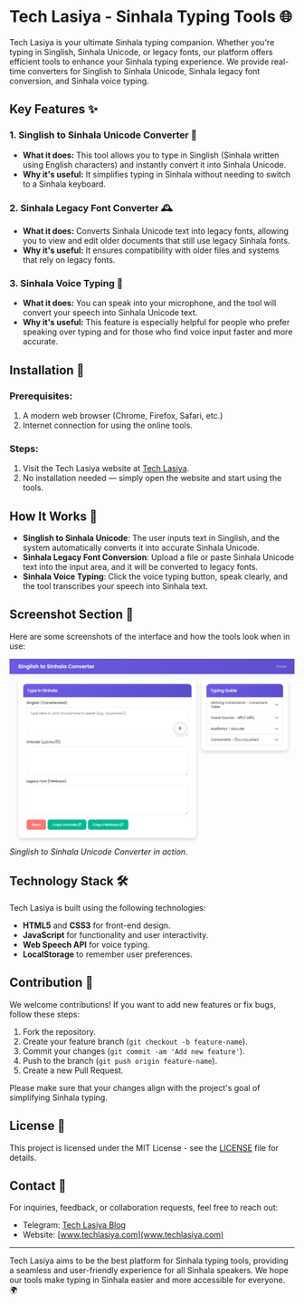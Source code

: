 # Tech Lasiya - Sinhala Typing Tools 🌐

Tech Lasiya is your ultimate Sinhala typing companion. Whether you're typing in Singlish, Sinhala Unicode, or legacy fonts, our platform offers efficient tools to enhance your Sinhala typing experience. We provide real-time converters for Singlish to Sinhala Unicode, Sinhala legacy font conversion, and Sinhala voice typing.

## Key Features ✨

### 1. **Singlish to Sinhala Unicode Converter 🔄**
   - **What it does:** This tool allows you to type in Singlish (Sinhala written using English characters) and instantly convert it into Sinhala Unicode.
   - **Why it's useful:** It simplifies typing in Sinhala without needing to switch to a Sinhala keyboard.
   
### 2. **Sinhala Legacy Font Converter 🕰️**
   - **What it does:** Converts Sinhala Unicode text into legacy fonts, allowing you to view and edit older documents that still use legacy Sinhala fonts.
   - **Why it's useful:** It ensures compatibility with older files and systems that rely on legacy fonts.

### 3. **Sinhala Voice Typing 🎤**
   - **What it does:** You can speak into your microphone, and the tool will convert your speech into Sinhala Unicode text.
   - **Why it's useful:** This feature is especially helpful for people who prefer speaking over typing and for those who find voice input faster and more accurate.

## Installation 🚀

### Prerequisites:
1. A modern web browser (Chrome, Firefox, Safari, etc.)
2. Internet connection for using the online tools.

### Steps:
1. Visit the Tech Lasiya website at [Tech Lasiya](https://singlish.techlasiya.com).
2. No installation needed — simply open the website and start using the tools.

## How It Works 🤔

- **Singlish to Sinhala Unicode**: The user inputs text in Singlish, and the system automatically converts it into accurate Sinhala Unicode.
- **Sinhala Legacy Font Conversion**: Upload a file or paste Sinhala Unicode text into the input area, and it will be converted to legacy fonts.
- **Sinhala Voice Typing**: Click the voice typing button, speak clearly, and the tool transcribes your speech into Sinhala text.

## Screenshot Section 📸

Here are some screenshots of the interface and how the tools look when in use:

![Singlish to Sinhala Converter](https://raw.githubusercontent.com/nxt-owner/Singlish-Website/refs/heads/main/assets/fbpost.png)
*Singlish to Sinhala Unicode Converter in action.*


## Technology Stack 🛠️

Tech Lasiya is built using the following technologies:
- **HTML5** and **CSS3** for front-end design.
- **JavaScript** for functionality and user interactivity.
- **Web Speech API** for voice typing.
- **LocalStorage** to remember user preferences.

## Contribution 🤝

We welcome contributions! If you want to add new features or fix bugs, follow these steps:

1. Fork the repository.
2. Create your feature branch (`git checkout -b feature-name`).
3. Commit your changes (`git commit -am 'Add new feature'`).
4. Push to the branch (`git push origin feature-name`).
5. Create a new Pull Request.

Please make sure that your changes align with the project's goal of simplifying Sinhala typing.

## License 📝

This project is licensed under the MIT License - see the [LICENSE](LICENSE) file for details.

## Contact 📧

For inquiries, feedback, or collaboration requests, feel free to reach out:

- Telegram: [Tech Lasiya Blog](t.me/techlasiya)
- Website: [www.techlasiya.com](www.techlasiya.com)

---

Tech Lasiya aims to be the best platform for Sinhala typing tools, providing a seamless and user-friendly experience for all Sinhala speakers. We hope our tools make typing in Sinhala easier and more accessible for everyone. 🌍
